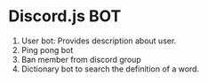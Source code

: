 # Discord.js BOT
1. User bot: Provides description about user.
2. Ping pong bot
3. Ban member from discord group
4. Dictionary bot to search the definition of a word.